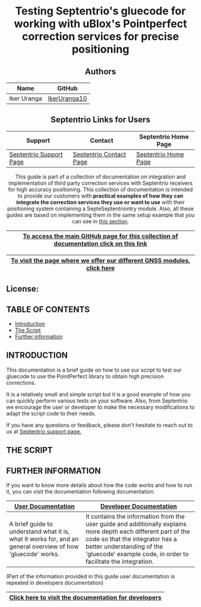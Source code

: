 <div align="center">
 
# Testing Septentrio's gluecode for working with uBlox's Pointperfect correction services for precise positioning

## Authors
  
| Name | GitHub |
|------|--------|
| Iker Uranga | <a href="https://github.com/IkerUranga10">IkerUranga10</a> </br> |    
   
## Septentrio Links for Users  
  
| Support                                                                          | Contact                                                                          | Septentrio Home Page                                                        |
|----------------------------------------------------------------------------------|----------------------------------------------------------------------------------|-----------------------------------------------------------------------------|
| <a href="https://web.septentrio.com/GH-SSN-support ">Septentrio Support Page</a> | <a href="https://web.septentrio.com/GH-SSN-contact ">Septentrio Contact Page</a> | <a href="https://web.septentrio.com/UBL-SSN-home">Septentrio Home Page</a> |

This guide is part of a collection of documentation on integration and implementation of third party correction services with Septentrio receivers for high accuracy positioning. This collection of documentation is intended to provide our customers with **practical examples of how they can integrate the correction services they use or want to use** with their positioning system containing a SepteSeptentriontry module. Also, all these guides are based on implementing them in the same setup example that you can see in <a href="https://github.com/septentrio-gnss/Septentrio_AgnosticCorrectionsProgram/tree/main/Receiver%20and%20Raspberry%20Setup#set-up-guide-to-use-third-parties-corrections-with-septentrios-receiver-for-precise-positioning">this section</a>.

| <a href="https://github.com/septentrio-gnss/Septentrio_AgnosticCorrectionsProgram#set-up-guide-to-use-third-party-osr-and-ssr-correction-services-with-septentrios-receivers-for-precise-positioning">To access the main GitHub page for this collection of documentation click on this link</a> |
|---|

| <a href="https://web.septentrio.com/GH-SSN-modules ">To visit the page where we offer our different GNSS modules, click here</a> |
|---|
   
</div>

## License: 

## TABLE OF CONTENTS

<!--ts-->

* [Introduction](#introduction)
* [The Script](#the-script)
* [Further information](#-urther-information)

<!--te-->

## INTRODUCTION

This documentation is a brief guide on how to use our script to test our gluecode to use the PointPerfect library to obtain high precision corrections.

It is a relatively small and simple script but it is a good example of how you can quickly perform various tests on your software. Also, from Septentrio we encourage the user or developer to make the necessary modifications to adapt the script code to their needs.

If you have any questions or feedback, please don't hesitate to reach out to us at <a href="https://web.septentrio.com/GH-SSN-support ">Septentrio support page.</a>

## THE SCRIPT

## FURTHER INFORMATION

If you want to know more details about how the code works and how to run it, you can visit the documentation following documentation. 

| <a href="https://github.com/septentrio-gnss/uBloxCorrectionsWithSeptentio_Py_Cpp/tree/master/user#how-to-guide-for-user-implementation-of-ubloxs-pointperfect-library-for-gnss-corrections">User Documentation</a> | <a href="https://github.com/septentrio-gnss/uBloxCorrectionsWithSeptentio_Py_Cpp/tree/master/dev#how-to-guide-for-developer-implementation-of-ubloxs-pointperfect-library-for-gnss-corrections">Developer Documentation</a> |
|------|--------|
| A brief guide to understand what it is, what it works for, and an general overview of how 'gluecode' works. | It contains the information from the user guide and additionally explains more depth each different part of the code so that the integrator has a better understanding of the 'gluecode' example code, in order to facilitate the integration. |    

(Part of the information provided in this guide user documentation is repeated in developers documentation)

<div align="center">

| <a href="https://github.com/septentrio-gnss/uBloxCorrectionsWithSeptentio_Py_Cpp/tree/master/dev#how-to-guide-for-developer-implementation-of-ubloxs-pointperfec-library-for-gnss-corrections">Click here to visit the documentation for developers</a> |
|---|
   
</div>
